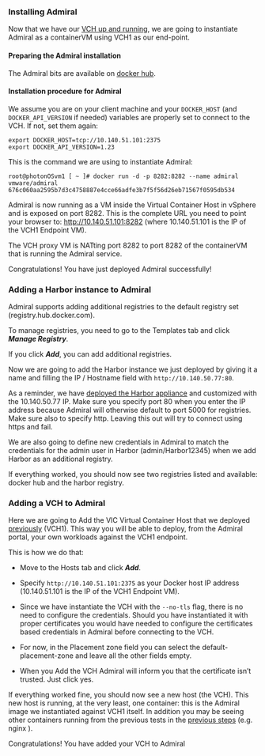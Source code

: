 ### Installing Admiral

Now that we have our [VCH up and running](install-configure-vch.md), we are going to instantiate Admiral as a containerVM using VCH1 as our end-point.

#### Preparing the Admiral installation
The Admiral bits are available on [docker hub](https://hub.docker.com/r/vmware/admiral/).

#### Installation procedure for Admiral
We assume you are on your client machine and your `DOCKER_HOST` (and `DOCKER_API_VERSION` if needed) variables are properly set to connect to the VCH. If not, set them again:
```
export DOCKER_HOST=tcp://10.140.51.101:2375
export DOCKER_API_VERSION=1.23  
```
This is the command we are using to instantiate Admiral:

```
root@photonOSvm1 [ ~ ]# docker run -d -p 8282:8282 --name admiral vmware/admiral
676c060aa2595b7d3c4758887e4cce66adfe3b7f5f56d26eb71567f0595db534
```
Admiral is now running as a VM inside the Virtual Container Host in vSphere and is exposed on port 8282. This is the complete URL you need to point your browser to: http://10.140.51.101:8282 (where 10.140.51.101 is the IP of the VCH1 Endpoint VM).

The VCH proxy VM is NATting port 8282 to port 8282 of the containerVM that is running the Admiral service.   

Congratulations! You have just deployed Admiral successfully!

### Adding a Harbor instance to Admiral

Admiral supports adding additional registries to the default registry set (registry.hub.docker.com).

To manage registries, you need to go to the Templates tab and click ***Manage Registry***.

If you click ***Add***, you can add additional registries.

Now we are going to add the Harbor instance we just deployed by giving it a name and filling the IP / Hostname field with `http://10.140.50.77:80`.

As a reminder, we have [deployed the Harbor appliance](install-configure-harbor.md) and customized with the 10.140.50.77 IP. Make sure you specify port 80 when you enter the IP address because Admiral will otherwise default to port 5000 for registries. Make sure also to specify http. Leaving this out will try to connect using https and fail.

We are also going to define new credentials in Admiral to match the credentials for the admin user in Harbor (admin/Harbor12345) when we add Harbor as an additional registry.

If everything worked, you should now see two registries listed and available: docker hub and the harbor registry.

### Adding a VCH to Admiral

Here we are going to Add the VIC Virtual Container Host that we deployed [previously](install-configure-vch.md) (VCH1). This way you will be able to deploy, from the Admiral portal, your own workloads against the VCH1 endpoint.  

This is how we do that:

- Move to the Hosts tab and click ***Add***.

- Specify `http://10.140.51.101:2375` as your Docker host IP address (10.140.51.101 is the IP of the VCH1 Endpoint VM).

- Since we have instantiate the VCH with the `--no-tls` flag, there is no need to configure the credentials. Should you have instantiated it with proper certificates you would have needed to configure the certificates based credentials in Admiral before connecting to the VCH.

- For now, in the Placement zone field you can select the default-placement-zone and leave all the other fields empty.

- When you Add the VCH Admiral will inform you that the certificate isn’t trusted. Just click yes.

If everything worked fine, you should now see a new host (the VCH). This new host is running, at the very least, one container: this is the Admiral image we instantiated against VCH1 itself. In addition you may be seeing other containers running from the previous tests in the [previous steps](install-configure-vch.md) (e.g. nginx ).

Congratulations! You have added your VCH to Admiral
